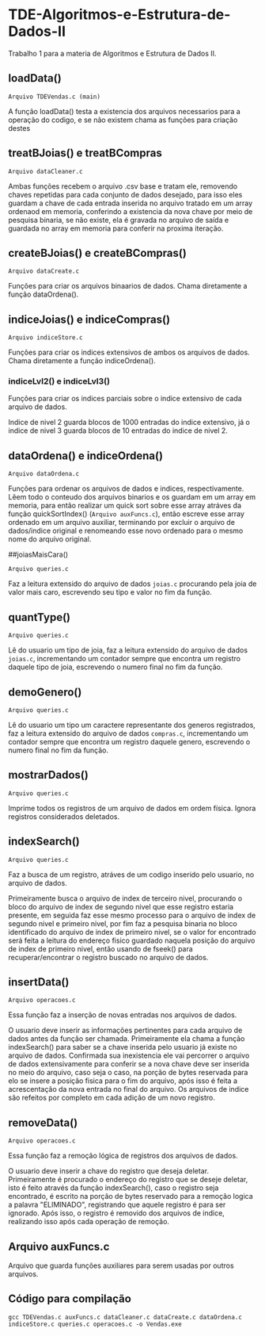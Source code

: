 # TDE-Algoritmos-e-Estrutura-de-Dados-II
Trabalho 1 para a materia de Algoritmos e Estrutura de Dados II.

## loadData()
```
Arquivo TDEVendas.c (main)
```
A função loadData() testa a existencia dos arquivos necessarios para a operação do codigo, e se não existem chama as funções para criação destes

## treatBJoias() e treatBCompras
```
Arquivo dataCleaner.c
```
Ambas funções recebem o arquivo .csv base e tratam ele, removendo chaves repetidas para cada conjunto de dados desejado, para isso eles guardam a chave de cada entrada inserida no arquivo tratado em um array ordenaod em memoria, conferindo a existencia da nova chave por meio de pesquisa binaria, se não existe, ela é gravada no arquivo de saída e guardada no array em memoria para conferir na proxima iteração.

## createBJoias() e createBCompras()
```
Arquivo dataCreate.c
```
Funções para criar os arquivos binaarios de dados. Chama diretamente a função dataOrdena().

## indiceJoias() e indiceCompras()
```
Arquivo indiceStore.c
```
Funções para criar os indices extensivos de ambos os arquivos de dados. Chama diretamente a função indiceOrdena().
### indiceLvl2() e indiceLvl3()
Funções para criar os indices parciais sobre o indice extensivo de cada arquivo de dados.

Indice de nivel 2 guarda blocos de 1000 entradas do indice extensivo, já o indice de nivel 3 guarda blocos de 10 entradas do indice de nivel 2.

## dataOrdena() e indiceOrdena()
```
Arquivo dataOrdena.c
```
Funções para ordenar os arquivos de dados e indices, respectivamente. Lêem todo o conteudo dos arquivos binarios e os guardam em um array em memoria, para então realizar um quick sort sobre esse array atráves da função quickSortIndex() (`Arquivo auxFuncs.c`), então escreve esse array ordenado em um arquivo auxiliar, terminando por excluir o arquivo de dados/indice original e renomeando esse novo ordenado para o mesmo nome do arquivo original.

##joiasMaisCara()
```
Arquivo queries.c
```
Faz a leitura extensido do arquivo de dados `joias.c` procurando pela joia de valor mais caro, escrevendo seu tipo e valor no fim da função.

## quantType()
```
Arquivo queries.c
```
Lê do usuario um tipo de joia, faz a leitura extensido do arquivo de dados `joias.c`, incrementando um contador sempre que encontra um registro daquele tipo de joia, escrevendo o numero final no fim da função.

## demoGenero()
```
Arquivo queries.c
```
Lê do usuario um tipo um caractere representante dos generos registrados, faz a leitura extensido do arquivo de dados `compras.c`, incrementando um contador sempre que encontra um registro daquele genero, escrevendo o numero final no fim da função.

## mostrarDados()
```
Arquivo queries.c
```
Imprime todos os registros de um arquivo de dados em ordem física. Ignora registros considerados deletados.

## indexSearch()
```
Arquivo queries.c
```
Faz a busca de um registro, atráves de um codigo inserido pelo usuario, no arquivo de dados.

Primeiramente busca o arquivo de index de terceiro nivel, procurando o bloco do arquivo de index de segundo nivel que esse registro estaria presente, em seguida faz esse mesmo processo para o arquivo de index de segundo nivel e primeiro nivel, por fim faz a pesquisa binaria no bloco identificado do arquivo de index de primeiro nivel, se o valor for encontrado será feita a leitura do endereço fisico guardado naquela posição do arquivo de index de primeiro nivel, então usando de fseek() para recuperar/encontrar o registro buscado no arquivo de dados.

## insertData()
```
Arquivo operacoes.c
```
Essa função faz a inserção de novas entradas nos arquivos de dados.

O usuario deve inserir as informações pertinentes para cada arquivo de dados antes da função ser chamada.
Primeiramente ela chama a função indexSearch() para saber se a chave inserida pelo usuario já existe no arquivo de dados. Confirmada sua inexistencia ele vai percorrer o arquivo de dados extensivamente para conferir se a nova chave deve ser inserida no meio do arquivo, caso seja o caso, na porção de bytes reservada para elo se insere a posição fisica para o fim do arquivo, após isso é feita a acrescentação da nova entrada no final do arquivo.
Os arquivos de indice são refeitos por completo em cada adição de um novo registro.

## removeData()
```
Arquivo operacoes.c
```
Essa função faz a remoção lógica de registros dos arquivos de dados.

O usuario deve inserir a chave do registro que deseja deletar.
Primeiramente é procurado o endereço do registro que se deseje deletar, isto é feito através da função indexSearch(), caso o registro seja encontrado, é escrito na porção de bytes reservado para a remoção logica a palavra "ELIMINADO", registrando que aquele registro é para ser ignorado. Após isso, o registro é removido dos arquivos de indice, realizando isso após cada operação de remoção.

## Arquivo auxFuncs.c
Arquivo que guarda funções auxiliares para serem usadas por outros arquivos.

## Código para compilação
```
gcc TDEVendas.c auxFuncs.c dataCleaner.c dataCreate.c dataOrdena.c indiceStore.c queries.c operacoes.c -o Vendas.exe
```
